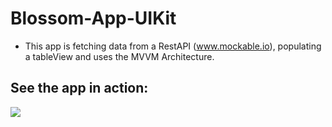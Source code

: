 # Blossom-App-UIKit

- This app is fetching data from a RestAPI (www.mockable.io), populating a tableView and uses the MVVM Architecture.


## See the app in action: 
![](blossom-app.gif)
